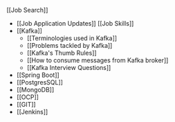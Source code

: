 [[Job Search]]
- [[Job Application Updates]]
[[Job Skills]]
- [[Kafka]]
	- [[Terminologies used in Kafka]]
	- [[Problems tackled by Kafka]]
	- [[Kafka's Thumb Rules]]
	- [[How to consume messages from Kafka broker]]
	- [[Kafka Interview Questions]]
- [[Spring Boot]]
- [[PostgresSQL]]
- [[MongoDB]]
- [[OCP]]
- [[GIT]]
- [[Jenkins]]
